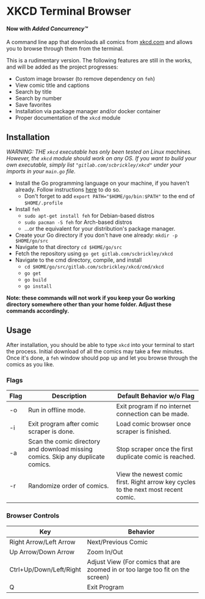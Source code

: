 # XKCD Terminal Browser
#### Now with ***Added Concurrency&#8482;***

A command line app that downloads all comics from [xkcd.com](https://xkcd.com) and allows you to browse through them from the terminal.

This is a rudimentary version. The following features are still in the works, and will be added as the project progresses:

- Custom image browser (to remove dependency on `feh`)
- View comic title and captions
- Search by title
- Search by number
- Save favorites
- Installation via package manager and/or docker container
- Proper documentation of the `xkcd` module

## Installation

*WARNING: THE `xkcd` executable has only been tested on Linux machines. However, the `xkcd` module should work on any OS. If you want to build your own executable, simply list `"gitlab.com/scbrickley/xkcd"` under your imports in your `main.go` file.*

- Install the Go programming language on your machine, if you haven't already. Follow instructions [here](https://golang.org/dl/) to do so.
    - Don't forget to add `export PATH="$HOME/go/bin:$PATH"` to the end of `$HOME/.profile`
- Install `feh`
    - `sudo apt-get install feh` for Debian-based distros
    - `sudo pacman -S feh` for Arch-based distros
    - ...or the equivalent for your distribution's package manager.
- Create your Go directory if you don't have one already: `mkdir -p $HOME/go/src`
- Navigate to that directory `cd $HOME/go/src`
- Fetch the repository using `go get gitlab.com/scbrickley/xkcd`
- Navigate to the cmd directory, compile, and install
    - `cd $HOME/go/src/gitlab.com/scbrickley/xkcd/cmd/xkcd`
    - `go get`
    - `go build`
    - `go install`

**Note: these commands will not work if you keep your Go working directory somewhere other than your home folder. Adjust these commands accordingly.**

## Usage

After installation, you should be able to type `xkcd` into your terminal to start the process. Initial download of all the comics may take a few minutes. Once it's done, a `feh` window should pop up and let you browse through the comics as you like.

### Flags
| Flag | Description | Default Behavior w/o Flag |
|------|-------------|---------|
| -o | Run in offline mode. | Exit program if no internet connection can be made. |
| -i | Exit program after comic scraper is done. | Load comic browser once scraper is finished. |
| -a | Scan the comic directory and download missing comics. Skip any duplicate comics. | Stop scraper once the first duplicate comic is reached. |
| -r | Randomize order of comics. | View the newest comic first. Right arrow key cycles to the next most recent comic. |

### Browser Controls

| Key | Behavior |
|-----|----------|
| Right Arrow/Left Arrow | Next/Previous Comic |
| Up Arrow/Down Arrow | Zoom In/Out |
| Ctrl+Up/Down/Left/Right | Adjust View (For comics that are zoomed in or too large too fit on the screen) |
| Q | Exit Program |
